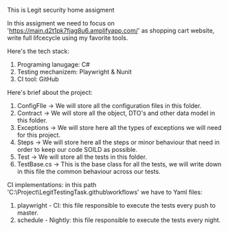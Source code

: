 This is Legit security home assigment

In this assigment we need to focus on 'https://main.d2t1pk7fjag8u6.amplifyapp.com/' as shopping cart website, write full lifcecycle using my favorite tools.

Here's the tech stack: 
1. Programing lanugage: C#
2. Testing mechanizem: Playwright & Nunit
3. CI tool: GitHub

Here's brief about the project: 
1. ConfigFIle -> We will store all the configuration files in this folder.
2. Contract -> We will store all the object, DTO's and other data model in this folder.
3. Exceptions -> We will store here all the types of exceptions we will need for this project.
4. Steps -> We will store here all the steps or minor behaviour that need in order to keep our code SOILD as possible.
5. Test -> We will store all the tests in this folder.
6. TestBase.cs -> This is the base class for all the tests, we will write down in this file the common behaviour across our tests.

CI implementations:
in this path 'C:\Project\LegitTestingTask\.github\workflows' we have to Yaml files:
1. playwright - CI: this file responsible to execute the tests every push to master.
2. schedule - Nightly: this file responsible to execute the tests every night.
